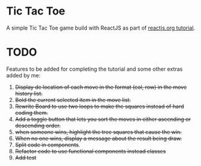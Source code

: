# Tic Tac Toe

A simple Tic Tac Toe game build with ReactJS as part of
[reactjs.org tutorial](https://reactjs.org/tutorial/tutorial.html).

# TODO

Features to be added for completing the tutorial and some other extras added by me:

1. ~~Display de location of each move in the format (col, row) in the move history list.~~
2. ~~Bold the current selected item in the move list.~~
3. ~~Rewrite Board to use two loops to make the squares instead of hard coding them.~~
4. ~~Add a toggle button that lets you sort the moves in either ascending or descending order.~~
5. ~~when someone wins, highlight the tree squares that cause the win.~~
6. ~~When no one wins, display a message about the result being draw.~~
7. ~~Split code in components~~.
8. ~~Refactor code to use functional components instead classes~~
9. ~~Add test~~
